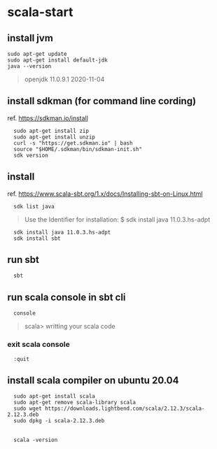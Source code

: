 # scala-start

## install jvm
```
sudo apt-get update
sudo apt-get install default-jdk
java --version
```
> openjdk 11.0.9.1 2020-11-04

## install sdkman (for command line cording)
ref. https://sdkman.io/install
```
  sudo apt-get install zip
  sudo apt-get install unzip
  curl -s "https://get.sdkman.io" | bash
  source "$HOME/.sdkman/bin/sdkman-init.sh"
  sdk version
```

## install
ref. https://www.scala-sbt.org/1.x/docs/Installing-sbt-on-Linux.html
```
  sdk list java
```
> Use the Identifier for installation:
> $ sdk install java 11.0.3.hs-adpt

```
  sdk install java 11.0.3.hs-adpt
  sdk install sbt
```

## run sbt
```
  sbt
```

## run scala console in sbt cli
```
  console
```
> scala> writting your scala code

### exit scala console
```
  :quit
```

## install scala compiler on ubuntu 20.04
```
  sudo apt-get install scala
  sudo apt-get remove scala-library scala
  sudo wget https://downloads.lightbend.com/scala/2.12.3/scala-2.12.3.deb
  sudo dpkg -i scala-2.12.3.deb
```

##
```
  scala -version
```
